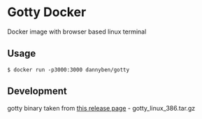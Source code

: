Gotty Docker
==================================================

Docker image with browser based linux terminal


Usage
--------------------------------------------------

    $ docker run -p3000:3000 dannyben/gotty


Development
--------------------------------------------------

gotty binary taken from [this release page][1] - gotty_linux_386.tar.gz


[1]: https://github.com/yudai/gotty/releases/tag/v1.0.1